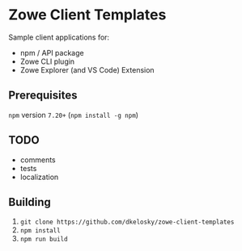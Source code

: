 # Zowe Client Templates

Sample client applications for:

* npm / API package
* Zowe CLI plugin
* Zowe Explorer (and VS Code) Extension

## Prerequisites

`npm` version `7.20+` (`npm install -g npm`)

## TODO

* comments
* tests
* localization

## Building

1. `git clone https://github.com/dkelosky/zowe-client-templates`
2. `npm install`
3. `npm run build`

